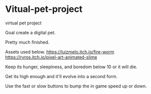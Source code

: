 # Vitual-pet-project
virtual pet project

Goal create a digital pet.

Pretty much finished.

Assets used below.
https://luizmelo.itch.io/fire-worm
https://rvros.itch.io/pixel-art-animated-slime


Keep its hunger, sleepiness, and boredom below 10 or it will die. 

Get its high enough and it'll evolve into a second form.

Use the fast or slow buttons to bump the in game speed up or down. 